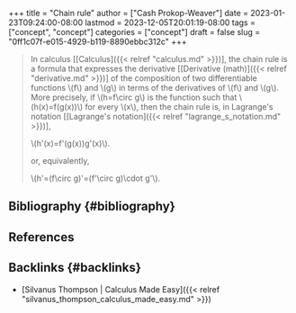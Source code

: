+++
title = "Chain rule"
author = ["Cash Prokop-Weaver"]
date = 2023-01-23T09:24:00-08:00
lastmod = 2023-12-05T20:01:19-08:00
tags = ["concept", "concept"]
categories = ["concept"]
draft = false
slug = "0ff1c07f-e015-4929-b119-8890ebbc312c"
+++

> In calculus [[Calculus]({{< relref "calculus.md" >}})], the chain rule is a formula that expresses the derivative [[Derivative (math)]({{< relref "derivative.md" >}})] of the composition of two differentiable functions \\(f\\) and \\(g\\) in terms of the derivatives of \\(f\\) and \\(g\\). More precisely, if \\(h=f\circ g\\) is the function such that \\(h(x)=f(g(x))\\) for every \\(x\\), then the chain rule is, in Lagrange's notation [[Lagrange's notation]({{< relref "lagrange_s_notation.md" >}})],
>
> \\(h'(x)=f'(g(x))g'(x)\\).
>
> or, equivalently,
>
> \\(h'=(f\circ g)'=(f'\circ g)\cdot g'\\).


## Bibliography {#bibliography}

## References

<style>.csl-entry{text-indent: -1.5em; margin-left: 1.5em;}</style><div class="csl-bib-body">
</div>


## Backlinks {#backlinks}

-   [Silvanus Thompson | Calculus Made Easy]({{< relref "silvanus_thompson_calculus_made_easy.md" >}})
